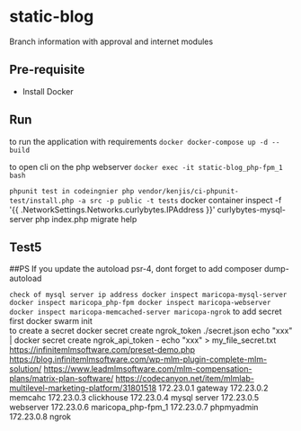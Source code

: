 # static-blog
Branch information with approval and internet modules


## Pre-requisite 
- Install Docker 


## Run 
to run the application with requirements
``docker
docker-compose up -d --build
``

to open cli on the php  webserver
``
docker exec -it static-blog_php-fpm_1 bash
``

`` phpunit test in codeingnier
php vendor/kenjis/ci-phpunit-test/install.php -a src -p public -t tests
``
docker container inspect -f '{{ .NetworkSettings.Networks.curlybytes.IPAddress }}' curlybytes-mysql-server
php index.php migrate help
## Test5

##PS 
If you update the autoload psr-4, dont forget to add composer dump-autoload


``
check of mysql server ip address
docker inspect maricopa-mysql-server
docker inspect maricopa_php-fpm
docker inspect maricopa-webserver
docker inspect maricopa-memcached-server
maricopa-ngrok
``
to add secret first docker swarm init  
to create a secret 
docker secret create ngrok_token ./secret.json
echo "xxx" | docker secret create ngrok_api_token -
echo "xxx" > my_file_secret.txt
https://infinitemlmsoftware.com/preset-demo.php
https://blog.infinitemlmsoftware.com/wp-mlm-plugin-complete-mlm-solution/
https://www.leadmlmsoftware.com/mlm-compensation-plans/matrix-plan-software/
https://codecanyon.net/item/mlmlab-multilevel-marketing-platform/31801518
172.23.0.1 gateway
172.23.0.2 memcahc
172.23.0.3 clickhouse
172.23.0.4 mysql server
172.23.0.5 webserver
172.23.0.6 maricopa_php-fpm_1
172.23.0.7 phpmyadmin
172.23.0.8 ngrok
